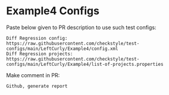 # Example4 Configs
Paste below given to PR description to use such test configs:
```
Diff Regression config: https://raw.githubusercontent.com/checkstyle/test-configs/main/LeftCurly/Example4/config.xml
Diff Regression projects: https://raw.githubusercontent.com/checkstyle/test-configs/main/LeftCurly/Example4/list-of-projects.properties
```
Make comment in PR:
```
Github, generate report
```
